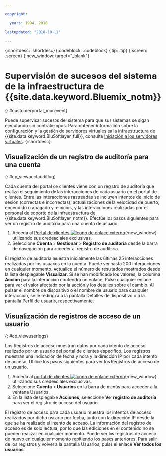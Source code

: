 ```yaml
---

copyright:

  years: 1994, 2018

lastupdated: "2018-10-11"

---
```


{:shortdesc: .shortdesc}
{:codeblock: .codeblock}
{:tip: .tip}
{:screen: .screen}
{:new_window: target="_blank"}



# Supervisión de sucesos del sistema de la infraestructura de {{site.data.keyword.Bluemix_notm}}
{: #customerportal_monevent}

Puede supervisar sucesos del sistema para que sus sistemas se sigan ejecutando sin contratiempos. Para obtener información sobre la configuración y la gestión de servidores virtuales en la infraestructura de {{site.data.keyword.BluSoftlayer_full}}, consulte [Iniciación a los servidores virtuales](/docs/vsi/vsi_index.html#getting-started-with-virtual-servers).
{:shortdesc}

## Visualización de un registro de auditoría para una cuenta
{: #cp_viewacctauditlog}

Cada cuenta del portal de clientes viene con un registro de auditoría que realiza el seguimiento de las interacciones de cada usuario en el portal de clientes. Entre las interacciones rastreadas se incluyen intentos de inicio de sesión (correctas e incorrectas), actualizaciones de la velocidad de puerto, encendido o apagado y reinicios, y las interacciones realizadas por el personal de soporte de la infraestructura de {{site.data.keyword.BluSoftlayer_notm}}. Efectúe los pasos siguientes para ver un registro de auditoría para una cuenta de usuario.

1. Acceda al [Portal de clientes ![Icono de enlace externo](../icons/launch-glyph.svg)](https://control.softlayer.com/){:new_window} utilizando sus credenciales exclusivas.
2. Seleccione **Cuenta** > **Gestionar** > **Registro de auditoría** desde la barra de navegación para acceder al registro de auditoría.

El registro de auditoría muestra inicialmente las últimas 25 interacciones realizadas por los usuarios en la cuenta. Puede ver hasta 200 interacciones en cualquier momento. Actualice el número de resultados mostrados desde la lista desplegable **Visualizar**. Si se han modificado los valores, la columna **Acción** para la interacción contendrá un enlace. Pulse cualquier enlace para ver el valor afectado por la acción y los detalles sobre el cambio. Al pulsar el nombre de dispositivo o el nombre de usuario para cualquier interacción, se le redirigirá a la pantalla Detalles de dispositivo o a la pantalla Perfil de usuario, respectivamente.

## Visualización de registros de acceso de un usuario
{: #cp_viewuserlogs}

Los Registros de acceso muestran datos por cada intento de acceso realizado por un usuario del portal de clientes específico. Los registros muestran una indicación de fecha y hora y la dirección IP por cada intento de acceso. Utilice los pasos siguientes para ver los Registros de acceso de un usuario.

1. Acceda al [portal de clientes ![Icono de enlace externo](../icons/launch-glyph.svg)](https://control.softlayer.com/){:new_window} utilizando sus credenciales exclusivas.
2. Seleccione **Cuenta** > **Usuarios** en la barra de menús para acceder a la ventana Usuarios.
3. En la lista desplegable **Acciones**, seleccione **Ver registro de auditoría** para ver el registro de acceso del usuario.

El registro de acceso para cada usuario muestra los intentos de acceso realizados por dicho usuario por fecha, junto con la dirección IP desde la que se ha realizado el intento de acceso. La información del registro de acceso es de solo lectura, por lo que las ediciones en el contenido no se pueden realizar en cualquier momento. Puede ver los registros de acceso de nuevo en cualquier momento repitiendo los pasos anteriores. Para salir de los registros y volver a la pantalla Usuarios, pulse el enlace **Ver todos los usuarios**.
